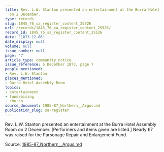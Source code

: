 ```yaml
---
title: Rev. L.W. Stanton presented an entertainment at the Burra Hotel Assembly Room
  on 2 December.
type: records
slug: 1845_76_sa_register_content_25526
url: /records/1845_76_sa_register_content_25526/
record_id: 1845_76_sa_register_content_25526
date: '1873-12-06'
date_display: null
volume: null
issue_number: null
page: '7'
article_type: community_notice
issue_reference: 6 December 1873, page 7
people_mentioned:
- Rev. L.W. Stanton
places_mentioned:
- Burra Hotel Assembly Room
topics:
- entertainment
- fundraising
- church
source_document: 1985-87_Northern__Argus.md
publication_slug: sa-register
---
```


Rev. L.W. Stanton presented an entertainment at the Burra Hotel Assembly Room on 2 December.  [Performers and items given are listed.]  Nearly £7 was raised for the Parsonage Repair and Enlargement Fund.

Source: [1985-87_Northern__Argus.md](/downloads/markdown/1985-87_Northern__Argus.md)
